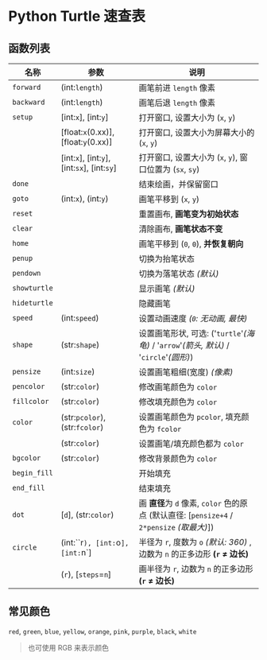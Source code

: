 # Python Turtle 速查表

## 函数列表

| 名称 | 参数 | 说明 |
| --- | --- | --- |
| `forward` | (int:`length`) | 画笔前进 `length` 像素 |
| `backward` | (int:`length`) | 画笔后退 `length` 像素 |
| `setup` | [int:`x`], [int:`y`] | 打开窗口, 设置大小为 (`x`, `y`) |
|  | [float:`x`(0.xx)], [float:`y`(0.xx)] | 打开窗口, 设置大小为屏幕大小的 (`x`, `y`) |
|  | [int:`x`], [int:`y`], [int:`sx`], [int:`sy`] | 打开窗口, 设置大小为 (`x`, `y`), 窗口位置为 (`sx`, `sy`) |
| `done` |  | 结束绘画，并保留窗口 |
| `goto` | (int:`x`), (int:`y`) | 画笔平移到 (`x`, `y`) |
| `reset` |  | 重置画布, **画笔变为初始状态** |
| `clear` |  | 清除画布, **画笔状态不变** |
| `home` |  | 画笔平移到 (`0`, `0`), **并恢复朝向** |
| `penup` |  | 切换为抬笔状态 |
| `pendown` |  | 切换为落笔状态 *(默认)* |
| `showturtle` |  | 显示画笔 *(默认)* |
| `hideturtle` |  | 隐藏画笔 |
| `speed` | (int:`speed`) | 设置动画速度 *(`0`: 无动画, 最快)* |
| `shape` | (str:`shape`) | 设置画笔形状, 可选: ('`turtle`'*(海龟)* / '`arrow`'*(箭头, 默认)* / '`circle`'*(圆形)*) |
| `pensize` | (int:`size`) | 设置画笔粗细(宽度) *(像素)* |
| `pencolor` | (str:`color`) | 修改画笔颜色为 `color` |
| `fillcolor` | (str:`color`) | 修改填充颜色为 `color` |
| `color` | (str:`pcolor`), (str:`fcolor`) | 设置画笔颜色为 `pcolor`, 填充颜色为 `fcolor` |
|  | (str:`color`) | 设置画笔/填充颜色都为 `color` |
| `bgcolor` | (str:`color`) | 修改背景颜色为 `color` |
| `begin_fill` |  | 开始填充 |
| `end_fill` |  | 结束填充 |
| `dot` | [`d`], (str:`color`) | 画 **直径**为 `d` 像素, `color` 色的原点 (默认直径: [`pensize+4` / `2*pensize` *(取最大)*]) |
| `circle` | (int:``r`), [int:`o`], [int:`n`] | 半径为 `r`, 度数为 `o` *(默认: 360)* , 边数为 `n` 的正多边形 **(`r` ≠ 边长)** |
|  | (`r`), [`steps`=`n`] | 画半径为 `r`, 边数为 `n` 的正多边形 **(`r` ≠ 边长)** |

## 常见颜色

`red`, `green`, `blue`, `yellow`, `orange`, `pink`, `purple`, `black`, `white`

> 也可使用 RGB 来表示颜色